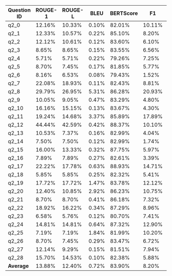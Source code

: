 | Question ID       | ROUGE-1 | ROUGE-L | BLEU    | BERTScore | F1      | Jaccard |
|--------------------|---------|---------|---------|-----------|---------|---------|
| q2_0              |   12.16% |   10.33% |    0.10% |     82.01% |   10.11% |    5.33% |
| q2_1              |   12.33% |   10.57% |    0.22% |     85.10% |    8.20% |    4.27% |
| q2_2              |   12.12% |   10.61% |    0.12% |     83.60% |    6.10% |    3.14% |
| q2_3              |    8.65% |    8.65% |    0.15% |     83.55% |    6.56% |    3.39% |
| q2_4              |    5.71% |    5.71% |    0.22% |     79.26% |    7.25% |    3.76% |
| q2_5              |    8.70% |    7.45% |    0.17% |     81.85% |    5.77% |    2.97% |
| q2_6              |    8.16% |    6.53% |    0.08% |     79.43% |    1.52% |    0.76% |
| q2_7              |   22.08% |   18.93% |    0.11% |     82.43% |    8.81% |    4.61% |
| q2_8              |   29.79% |   26.95% |    5.31% |     86.28% |   20.93% |   11.69% |
| q2_9              |   10.05% |    9.05% |    0.47% |     83.29% |    4.80% |    2.46% |
| q2_10             |   16.16% |   15.15% |    0.13% |     83.67% |    4.30% |    2.20% |
| q2_11             |   19.24% |   14.68% |    3.37% |     85.89% |   17.89% |    9.83% |
| q2_12             |   44.44% |   42.59% |    0.42% |     88.37% |   10.10% |    5.32% |
| q2_13             |   10.53% |    7.37% |    0.16% |     82.99% |    4.04% |    2.06% |
| q2_14             |    7.50% |    7.50% |    0.12% |     82.99% |    1.74% |    0.88% |
| q2_15             |   16.00% |   13.33% |    0.32% |     87.75% |    5.97% |    3.08% |
| q2_16             |    7.89% |    7.89% |    0.27% |     82.61% |    3.39% |    1.72% |
| q2_17             |   22.22% |   17.78% |    0.63% |     88.93% |   14.71% |    7.94% |
| q2_18             |    5.85% |    5.85% |    0.25% |     82.32% |    5.41% |    2.78% |
| q2_19             |   17.72% |   17.72% |    1.47% |     83.78% |   12.12% |    6.45% |
| q2_20             |   12.40% |   10.85% |    2.92% |     86.23% |   10.75% |    5.68% |
| q2_21             |    8.70% |    8.70% |    0.41% |     86.18% |    7.32% |    3.80% |
| q2_22             |   18.92% |   16.22% |    0.34% |     87.29% |    8.96% |    4.69% |
| q2_23             |    6.58% |    5.76% |    0.12% |     80.70% |    7.41% |    3.85% |
| q2_24             |   14.81% |   14.81% |    0.64% |     87.32% |   12.90% |    6.90% |
| q2_25             |    7.19% |    7.19% |    1.84% |     81.99% |   10.20% |    5.38% |
| q2_26             |    8.70% |    7.45% |    0.29% |     83.47% |    6.72% |    3.48% |
| q2_27             |   12.14% |    9.29% |    0.15% |     81.51% |    7.94% |    4.13% |
| q2_28             |   15.70% |   14.53% |    0.10% |     82.38% |    5.88% |    3.03% |
| **Average**        |   13.88% |   12.40% |    0.72% |     83.90% |    8.20% |    4.33% |
